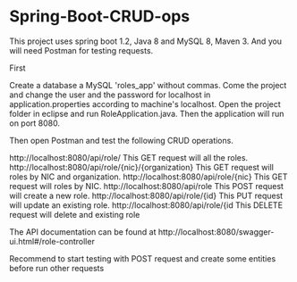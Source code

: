 # Spring-Boot-CRUD-ops
This project uses spring boot 1.2, Java 8 and MySQL 8, Maven 3. And you will need Postman for testing requests.

First

Create a database a MySQL 'roles_app' without commas.
Come the project and change the user and the password for localhost in application.properties according to machine's localhost.
Open the project folder in eclipse and run RoleApplication.java. Then the application will run on port 8080.

Then open Postman and test the following CRUD operations.

http://localhost:8080/api/role/       This GET request will all the roles.
http://localhost:8080/api/role/{nic}/{organization}    This GET request will roles by NIC and organization.
http://localhost:8080/api/role/{nic}   This GET request will roles by NIC. 
http://localhost:8080/api/role       This POST request will create a new role. 
http://localhost:8080/api/role/{id}  This PUT request will update an existing role.
http://localhost:8080/api/role/{id	 This DELETE request will delete and existing role

The API documentation can be found at http://localhost:8080/swagger-ui.html#/role-controller

Recommend to start testing with POST request and create some entities before run other requests
